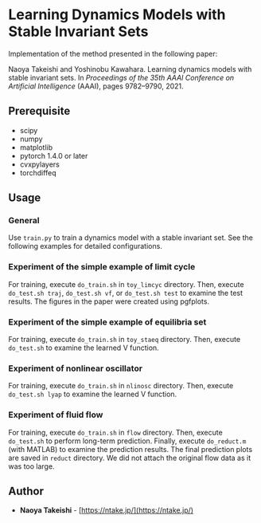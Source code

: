 # Learning Dynamics Models with Stable Invariant Sets

Implementation of the method presented in the following paper:

Naoya Takeishi and Yoshinobu Kawahara.
Learning dynamics models with stable invariant sets.
In *Proceedings of the 35th AAAI Conference on Artificial Intelligence* (AAAI), pages 9782–9790, 2021.

## Prerequisite

- scipy
- numpy
- matplotlib
- pytorch 1.4.0 or later
- cvxpylayers
- torchdiffeq

## Usage

### General

Use `train.py` to train a dynamics model with a stable invariant set. See the following examples for detailed configurations.

### Experiment of the simple example of limit cycle

For training, execute `do_train.sh` in `toy_limcyc` directory. Then, execute `do_test.sh traj`, `do_test.sh vf`, or `do_test.sh test` to examine the test results. The figures in the paper were created using pgfplots.

### Experiment of the simple example of equilibria set

For training, execute `do_train.sh` in `toy_staeq` directory. Then, execute `do_test.sh` to examine the learned V function.

### Experiment of nonlinear oscillator

For training, execute `do_train.sh` in `nlinosc` directory. Then, execute `do_test.sh lyap` to examine the learned V function.

### Experiment of fluid flow

For training, execute `do_train.sh` in `flow` directory. Then, execute `do_test.sh` to perform long-term prediction. Finally, execute `do_reduct.m` (with MATLAB) to examine the prediction results. The final prediction plots are saved in `reduct` directory. We did not attach the original flow data as it was too large.

## Author

*  **Naoya Takeishi** - [https://ntake.jp/](https://ntake.jp/)
